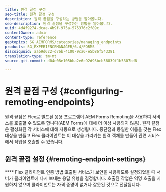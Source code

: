 ```yaml
---
title: 원격 끝점 구성
seo-title: 원격 끝점 구성
description: 원격 끝점을 구성하는 방법을 알아봅니다.
seo-description: 원격 끝점을 구성하는 방법을 알아봅니다.
uuid: 4d4f9274-dcae-4b9f-975a-575376c2f89c
contentOwner: admin
content-type: reference
geptopics: SG_AEMFORMS/categories/managing_endpoints
products: SG_EXPERIENCEMANAGER/6.4/FORMS
discoiquuid: aab9d622-d76b-4100-9ca6-e5b86f543381
translation-type: tm+mt
source-git-commit: d04e08e105bba2e6c92d93bcb58839f1b5307bd8

---
```



# 원격 끝점 구성 {#configuring-remoting-endpoints}

원격 끝점은 Flex로 빌드된 응용 프로그램이 AEM Forms Remoting을 사용하여 서비스를 호출할 수 있도록 합니다(AEM Forms에 대해 더 이상 사용되지 않음). 원격 끝점은 활성화된 각 서비스에 대해 자동으로 생성됩니다. 종단점과 동일한 이름을 갖는 Flex 대상을 만들고 Flex 클라이언트는 이 대상을 가리키는 원격 객체를 만들어 관련 서비스에서 작업을 호출할 수 있습니다.

## 원격 끝점 설정 {#remoting-endpoint-settings}

**** Flex 클라이언트 인증 방법:호출된 서비스가 보안을 사용하도록 설정되었을 때 서버가 클라이언트에 다시 보내는 응답 유형을 결정합니다. 호출된 작업은 익명 호출을 지원하지 않으며 클라이언트는 자격 증명이 없거나 잘못된 것으로 전달됩니다.
